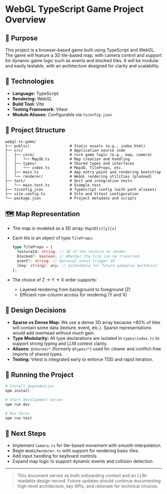 # WebGL TypeScript Game Project Overview

## 🧩 Purpose

This project is a browser-based game built using TypeScript and WebGL. The game will feature a 3D tile-based map, with camera control and support for dynamic game logic such as events and blocked tiles. It will be modular and easily testable, with an architecture designed for clarity and scalability.

## 🚀 Technologies

- **Language:** TypeScript
- **Rendering:** WebGL
- **Build Tool:** Vite
- **Testing Framework:** Vitest
- **Module Aliases:** Configurable via `tsconfig.json`

## 📁 Project Structure

```
webgl-ts-game/
├── public/                  # Static assets (e.g., index.html)
├── src/                     # Application source code
│   ├── core/                # Core game logic (e.g., map, camera)
│   │   └── Map3D.ts         # Map creation and handling
│   ├── types/               # Shared types and interfaces
│   │   └── index.ts         # Map3D, TileProps, etc.
│   ├── main.ts              # App entry point and rendering bootstrap
│   └── renderer/            # WebGL rendering utilities (planned)
├── test/                    # Unit and integration tests
│   └── main.test.ts         # Example test
├── tsconfig.json            # TypeScript config (with path aliases)
├── vite.config.ts           # Vite and Vitest configuration
└── package.json             # Project metadata and scripts
```

## 🗺️ Map Representation

- The map is modeled as a 3D array: `Map3D[z][y][x]`
- Each tile is an object of type `TileProps`:

  ```ts
  type TileProps = {
    textureId: string; // ID of the texture to render
    blocked?: boolean; // Whether the tile can be traversed
    event?: string; // Optional event trigger ID
    [key: string]: any; // Extendable for future gameplay mechanics
  };
  ```

- The choice of Z → Y → X order supports:

  - Layered rendering from background to foreground (Z)
  - Efficient row-column access for rendering (Y and X)

## 🧠 Design Decisions

- **Sparse vs Dense Map:** We use a dense 3D array because >80% of tiles will contain some data (texture, event, etc.). Sparse representations would add overhead without much gain.
- **Type Modularity:** All type declarations are isolated in `types/index.ts` to support strong typing and LLM context clarity.
- **Aliases:** `@shared/*` (formerly `@types/*`) used for clearer and conflict-free imports of shared types.
- **Testing:** Vitest is integrated early to enforce TDD and rapid iteration.

## 🧪 Running the Project

```bash
# Install dependencies
npm install

# Start development server
npm run dev

# Run tests
npm run test
```

## 🧭 Next Steps

- Implement `Camera.ts` for tile-based movement with smooth interpolation.
- Begin `WebGLRenderer.ts` with support for rendering basic tiles.
- Add input handling for keyboard controls.
- Expand map logic to support dynamic events and collision detection.

---

> This document serves as both onboarding context and an LLM-readable design record. Future updates should continue documenting high-level architecture, key APIs, and rationale for technical choices.
